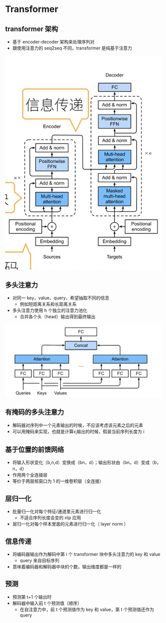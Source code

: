 # Transformer

## transformer 架构

- 基于 encoder-decoder 架构来处理序列对
- 跟使用注意力的 seq2seq 不同，transformer 是纯基于注意力

![](../images/attention/68-01.png)

## 多头注意力

- 对同一 key，value，query，希望抽取不同的信息
  - 例如短距离关系和长距离关系
- 多头注意力使用 h 个独立的注意力池化
  - 合并各个头（head）输出得到最终输出

![](../images/attention/68-02.png)

## 有掩码的多头注意力

- 解码器对序列中一个元素输出的时候，不应该考虑该元素之后的元素
- 可以用掩码来实现，也就是计算$x_i$输出的时候，假装当前序列长度为 i

## 基于位置的前馈网络

- 将输入形状变化（b,n,d）变换成（bn，d）；输出形状由（bn，d）变成（b，n，d）
- 作用两个全连接层
- 等价于两层核窗口为 1 的一维卷积层（全连接）

## 层归一化

- 批量归一化对每个特征/通道里元素进行归一化
  - 不适合序列长度会变的 nlp 应用
- 层归一化对每个样本里面的元素进行归一化（ layer norm ）

## 信息传递

- 将编码器输出作为解码中第 i 个 transformer 块中多头注意力的 key 和 value
  - query 来自目标序列
- 意味着编码器和解码器中块的个数，输出维度都是一样的

## 预测

- 预测第 t+1 个输出时
- 解码器中输入前 t 个预测值（顺序）
  - 在自注意力中，前 t 个预测值作为 key 和 value，第 t 个预测值还作为 query
